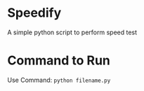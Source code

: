 # Speedify
A simple python script to perform speed test 

# Command to Run
Use Command: `python filename.py` 
